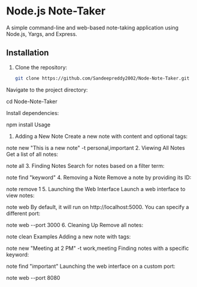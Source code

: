 

# Node.js Note-Taker

A simple command-line and web-based note-taking application using Node.js, Yargs, and Express.

## Installation

1. Clone the repository:

   ```bash
   git clone https://github.com/Sandeepreddy2002/Node-Note-Taker.git
Navigate to the project directory:


cd Node-Note-Taker

Install dependencies:

npm install
Usage
1. Adding a New Note
Create a new note with content and optional tags:


note new "This is a new note" -t personal,important
2. Viewing All Notes
Get a list of all notes:

note all
3. Finding Notes
Search for notes based on a filter term:


note find "keyword"
4. Removing a Note
Remove a note by providing its ID:

note remove 1
5. Launching the Web Interface
Launch a web interface to view notes:

note web
By default, it will run on http://localhost:5000. You can specify a different port:

note web --port 3000
6. Cleaning Up
Remove all notes:

note clean
Examples
Adding a new note with tags:

 
note new "Meeting at 2 PM" -t work,meeting
Finding notes with a specific keyword:

 
note find "important"
Launching the web interface on a custom port:
 
note web --port 8080
 

 







   
